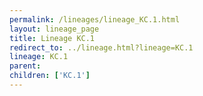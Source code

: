 ```yaml
---
permalink: /lineages/lineage_KC.1.html
layout: lineage_page
title: Lineage KC.1
redirect_to: ../lineage.html?lineage=KC.1
lineage: KC.1
parent: 
children: ['KC.1']
---
```

